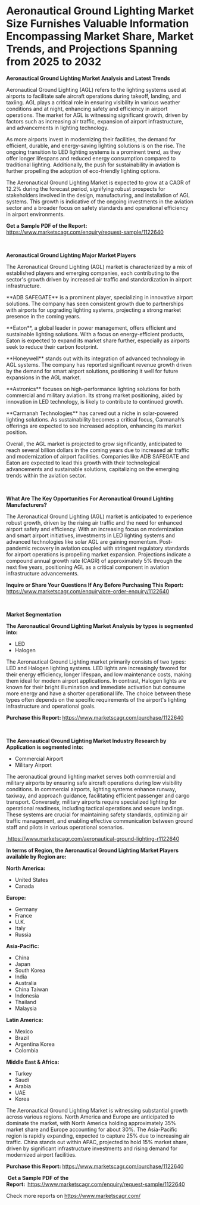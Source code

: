 <p><h1>Aeronautical Ground Lighting Market Size Furnishes Valuable Information Encompassing Market Share, Market Trends, and Projections Spanning from 2025 to 2032</h1></p><p><strong>Aeronautical Ground Lighting Market Analysis and Latest Trends</strong></p>
<p><p>Aeronautical Ground Lighting (AGL) refers to the lighting systems used at airports to facilitate safe aircraft operations during takeoff, landing, and taxiing. AGL plays a critical role in ensuring visibility in various weather conditions and at night, enhancing safety and efficiency in airport operations. The market for AGL is witnessing significant growth, driven by factors such as increasing air traffic, expansion of airport infrastructure, and advancements in lighting technology. </p><p>As more airports invest in modernizing their facilities, the demand for efficient, durable, and energy-saving lighting solutions is on the rise. The ongoing transition to LED lighting systems is a prominent trend, as they offer longer lifespans and reduced energy consumption compared to traditional lighting. Additionally, the push for sustainability in aviation is further propelling the adoption of eco-friendly lighting options. </p><p>The Aeronautical Ground Lighting Market is expected to grow at a CAGR of 12.2% during the forecast period, signifying robust prospects for stakeholders involved in the design, manufacturing, and installation of AGL systems. This growth is indicative of the ongoing investments in the aviation sector and a broader focus on safety standards and operational efficiency in airport environments.</p></p>
<p><strong>Get a Sample PDF of the Report:&nbsp;</strong> <a href="https://www.marketscagr.com/enquiry/request-sample/1122640?utm_campaign=2890&utm_medium=2&utm_source=Github&utm_content=ia&utm_term=10032025&utm_id=aeronautical-ground-lighting">https://www.marketscagr.com/enquiry/request-sample/1122640</a></p>
<p>&nbsp;</p>
<p><strong>Aeronautical Ground Lighting Major Market Players</strong></p>
<p><p>The Aeronautical Ground Lighting (AGL) market is characterized by a mix of established players and emerging companies, each contributing to the sector's growth driven by increased air traffic and standardization in airport infrastructure.</p><p>**ADB SAFEGATE** is a prominent player, specializing in innovative airport solutions. The company has seen consistent growth due to partnerships with airports for upgrading lighting systems, projecting a strong market presence in the coming years.</p><p>**Eaton**, a global leader in power management, offers efficient and sustainable lighting solutions. With a focus on energy-efficient products, Eaton is expected to expand its market share further, especially as airports seek to reduce their carbon footprint.</p><p>**Honeywell** stands out with its integration of advanced technology in AGL systems. The company has reported significant revenue growth driven by the demand for smart airport solutions, positioning it well for future expansions in the AGL market.</p><p>**Astronics** focuses on high-performance lighting solutions for both commercial and military aviation. Its strong market positioning, aided by innovation in LED technology, is likely to contribute to continued growth.</p><p>**Carmanah Technologies** has carved out a niche in solar-powered lighting solutions. As sustainability becomes a critical focus, Carmanah’s offerings are expected to see increased adoption, enhancing its market position.</p><p>Overall, the AGL market is projected to grow significantly, anticipated to reach several billion dollars in the coming years due to increased air traffic and modernization of airport facilities. Companies like ADB SAFEGATE and Eaton are expected to lead this growth with their technological advancements and sustainable solutions, capitalizing on the emerging trends within the aviation sector.</p></p>
<p>&nbsp;</p>
<p><strong>What Are The Key Opportunities For Aeronautical Ground Lighting Manufacturers?</strong></p>
<p><p>The Aeronautical Ground Lighting (AGL) market is anticipated to experience robust growth, driven by the rising air traffic and the need for enhanced airport safety and efficiency. With an increasing focus on modernization and smart airport initiatives, investments in LED lighting systems and advanced technologies like solar AGL are gaining momentum. Post-pandemic recovery in aviation coupled with stringent regulatory standards for airport operations is propelling market expansion. Projections indicate a compound annual growth rate (CAGR) of approximately 5% through the next five years, positioning AGL as a critical component in aviation infrastructure advancements.</p></p>
<p><strong>Inquire or Share Your Questions If Any Before Purchasing This Report:</strong> <a href="https://www.marketscagr.com/enquiry/pre-order-enquiry/1122640?utm_campaign=2890&utm_medium=2&utm_source=Github&utm_content=ia&utm_term=10032025&utm_id=aeronautical-ground-lighting">https://www.marketscagr.com/enquiry/pre-order-enquiry/1122640</a></p>
<p>&nbsp;</p>
<p><strong>Market Segmentation</strong></p>
<p><strong>The Aeronautical Ground Lighting Market Analysis by types is segmented into:</strong></p>
<p><ul><li>LED</li><li>Halogen</li></ul></p>
<p><p>The Aeronautical Ground Lighting market primarily consists of two types: LED and Halogen lighting systems. LED lights are increasingly favored for their energy efficiency, longer lifespan, and low maintenance costs, making them ideal for modern airport applications. In contrast, Halogen lights are known for their bright illumination and immediate activation but consume more energy and have a shorter operational life. The choice between these types often depends on the specific requirements of the airport's lighting infrastructure and operational goals.</p></p>
<p><strong>Purchase this Report:&nbsp;</strong><a href="https://www.marketscagr.com/purchase/1122640?utm_campaign=2890&utm_medium=2&utm_source=Github&utm_content=ia&utm_term=10032025&utm_id=aeronautical-ground-lighting">https://www.marketscagr.com/purchase/1122640</a></p>
<p>&nbsp;</p>
<p><strong>The Aeronautical Ground Lighting Market Industry Research by Application is segmented into:</strong></p>
<p><ul><li>Commercial Airport</li><li>Military Airport</li></ul></p>
<p><p>The aeronautical ground lighting market serves both commercial and military airports by ensuring safe aircraft operations during low visibility conditions. In commercial airports, lighting systems enhance runway, taxiway, and approach guidance, facilitating efficient passenger and cargo transport. Conversely, military airports require specialized lighting for operational readiness, including tactical operations and secure landings. These systems are crucial for maintaining safety standards, optimizing air traffic management, and enabling effective communication between ground staff and pilots in various operational scenarios.</p></p>
<p><a href="https://www.marketscagr.com/aeronautical-ground-lighting-r1122640?utm_campaign=2890&utm_medium=2&utm_source=Github&utm_content=ia&utm_term=10032025&utm_id=aeronautical-ground-lighting">&nbsp;https://www.marketscagr.com/aeronautical-ground-lighting-r1122640</a></p>
<p><strong>In terms of Region, the Aeronautical Ground Lighting Market Players available by Region are:</strong></p>
<p>
    <p> <strong> North America: </strong>
        <ul>
            <li>United States</li>
            <li>Canada</li>
        </ul>
        </p> 
    <p> <strong> Europe: </strong>
        <ul>
            <li>Germany</li>
            <li>France</li>
            <li>U.K.</li>
            <li>Italy</li>
            <li>Russia</li>
        </ul>
        </p> 
    <p> <strong> Asia-Pacific: </strong>
        <ul>
            <li>China</li>
            <li>Japan</li>
            <li>South Korea</li>
            <li>India</li>
            <li>Australia</li>
            <li>China Taiwan</li>
            <li>Indonesia</li>
            <li>Thailand</li>
            <li>Malaysia</li>
        </ul>
        </p> 
    <p> <strong> Latin America: </strong>
        <ul>
            <li>Mexico</li>
            <li>Brazil</li>
            <li>Argentina Korea</li>
            <li>Colombia</li>
        </ul>
        </p> 
    <p> <strong> Middle East & Africa: </strong>
        <ul>
            <li>Turkey</li>
            <li>Saudi</li>
            <li>Arabia</li>
            <li>UAE</li>
            <li>Korea</li>
        </ul>
    </p>
    </p>
<p><p>The Aeronautical Ground Lighting Market is witnessing substantial growth across various regions. North America and Europe are anticipated to dominate the market, with North America holding approximately 35% market share and Europe accounting for about 30%. The Asia-Pacific region is rapidly expanding, expected to capture 25% due to increasing air traffic. China stands out within APAC, projected to hold 15% market share, driven by significant infrastructure investments and rising demand for modernized airport facilities.</p></p>
<p><strong>Purchase this Report: </strong><a href="https://www.marketscagr.com/purchase/1122640?utm_campaign=2890&utm_medium=2&utm_source=Github&utm_content=ia&utm_term=10032025&utm_id=aeronautical-ground-lighting">https://www.marketscagr.com/purchase/1122640</a></p>
<p>&nbsp;<strong>Get a Sample PDF of the Report:&nbsp;&nbsp;</strong><a href="https://www.marketscagr.com/enquiry/request-sample/1122640?utm_campaign=2890&utm_medium=2&utm_source=Github&utm_content=ia&utm_term=10032025&utm_id=aeronautical-ground-lighting">https://www.marketscagr.com/enquiry/request-sample/1122640</a></p>
<p><strong></strong></p>
<p>Check more reports on <a href="https://www.marketscagr.com/?utm_campaign=2890&utm_medium=2&utm_source=Github&utm_content=ia&utm_term=10032025&utm_id=aeronautical-ground-lighting">https://www.marketscagr.com/</a></p>